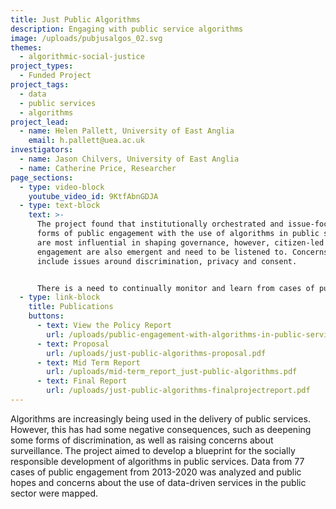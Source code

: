 ```yaml
---
title: Just Public Algorithms
description: Engaging with public service algorithms
image: /uploads/pubjusalgos_02.svg
themes:
  - algorithmic-social-justice
project_types:
  - Funded Project
project_tags:
  - data
  - public services
  - algorithms
project_lead:
  - name: Helen Pallett, University of East Anglia
    email: h.pallett@uea.ac.uk
investigators:
  - name: Jason Chilvers, University of East Anglia
  - name: Catherine Price, Researcher
page_sections:
  - type: video-block
    youtube_video_id: 9KtfAbnGDJA
  - type: text-block
    text: >-
      The project found that institutionally orchestrated and issue-focused
      forms of public engagement with the use of algorithms in public services
      are most influential in shaping governance, however, citizen-led forms of
      engagement are also emergent and need to be listened to. Concerns raised
      include issues around discrimination, privacy and consent. 


      There is a need to continually monitor and learn from cases of public engagement with these approaches in order to ensure that they are developing in a socially responsible manner. The team is seeking funding to extend this pilot project in order to map public engagement with the use of algorithms in public services and to contribute to the responsible innovation of algorithms and related technologies.
  - type: link-block
    title: Publications
    buttons:
      - text: View the Policy Report
        url: /uploads/public-engagement-with-algorithms-in-public-services.pdf
      - text: Proposal
        url: /uploads/just-public-algorithms-proposal.pdf
      - text: Mid Term Report
        url: /uploads/mid-term_report_just-public-algorithms.pdf
      - text: Final Report
        url: /uploads/just-public-algorithms-finalprojectreport.pdf
---
```

Algorithms are increasingly being used in the delivery of public services. However, this has had some negative consequences, such as deepening some forms of discrimination, as well as raising concerns about surveillance. The project aimed to develop a blueprint for the socially responsible development of algorithms in public services. Data from 77 cases of public engagement from 2013-2020 was analyzed and public hopes and concerns about the use of data-driven services in the public sector were mapped.